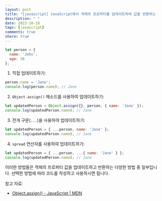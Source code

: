 ```yaml
---
layout: post
title: "[javascript] JavaScript에서 객체의 프로퍼티를 업데이트하여 값을 반환하는 방법에 대해 알려주세요."
description: " "
date: 2023-10-18
tags: [javascript]
comments: true
share: true
---
```


```javascript
let person = {
  name: 'John',
  age: 30
};
```

1. 직접 업데이트하기:

```javascript
person.name = 'Jane';
console.log(person.name); // Jane
```

2. `Object.assign()` 메소드를 사용하여 업데이트하기:

```javascript
let updatedPerson = Object.assign({}, person, { name: 'Jane' });
console.log(updatedPerson.name); // Jane
```

3. 전개 구문(`...`)을 사용하여 업데이트하기:

```javascript
let updatedPerson = { ...person, name: 'Jane' };
console.log(updatedPerson.name); // Jane
```

4. `spread` 연산자를 사용하여 업데이트하기:

```javascript
let updatedPerson = { ...person, ...{ name: 'Jane' } };
console.log(updatedPerson.name); // Jane
```

이러한 방법들은 객체의 프로퍼티 값을 업데이트하고 반환하는 다양한 방법 중 일부입니다. 선택한 방법에 따라 코드를 작성하고 사용하시면 됩니다.

참고 자료:
- [Object.assign() - JavaScript | MDN](https://developer.mozilla.org/ko/docs/Web/JavaScript/Reference/Global_Objects/Object/assign)